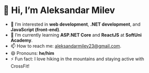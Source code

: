 # 👋 Hi, I’m Aleksandar Milev

- 👀 I’m interested in **web development**, **.NET development**, and **JavaScript (front-end)**.
- 🌱 I’m currently learning **ASP.NET Core** and **ReactJS** at **SoftUni Academy**.
- 📫 How to reach me: [aleksandarmilev23@gmail.com](mailto:aleksandarmilev23@gmail.com).
- 😄 Pronouns: **he/him**
- ⚡ Fun fact: I love hiking in the mountains and staying active with CrossFit!

<!---
aleksandarMilev/aleksandarMilev is a ✨ special ✨ repository because its `README.md` (this file) appears on your GitHub profile.
You can click the Preview link to take a look at your changes.
--->
